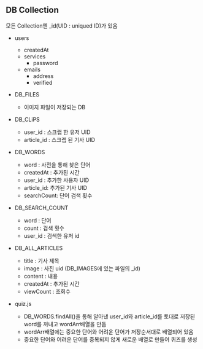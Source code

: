 ## DB Collection
 모든 Collection엔 _id(UID : uniqued ID)가 있음
* users
    * createdAt
    * services
        * password
    * emails
        * address
        * verified 
        
        
* DB_FILES
    * 이미지 파일이 저장되는 DB
    
* DB_CLiPS
    * user_id : 스크랩 한 유저 UID
    * article_id : 스크랩 된 기사 UID

* DB_WORDS
    * word : 사전을 통해 찾은 단어
    * createdAt : 추가된 시간
    * user_id : 추가한 사용자 UID
    * article_id: 추가된 기사 UID
    * searchCount: 단어 검색 횟수
    
 * DB_SEARCH_COUNT
    * word : 단어
    * count : 검색 횟수
    * user_id : 검색한 유저 id
    
    
 * DB_ALL_ARTICLES
    * title : 기사 제목
    * image : 사진 uid (DB_IMAGES에 있는 파일의 _id)
    * content : 내용
    * createdAt : 추가된 시간
    * viewCount : 조회수
    
    
* quiz.js 
    * DB_WORDS.findAll()을 통해 알아낸 user_id와 article_id를 토대로 저장된 word를 꺼내고 wordArr배열을 만듬
    * wordArr배열에는 중요한 단어와 어려운 단어가 저장순서대로 배열되어 있음
    * 중요한 단어와 어려운 단어를 중복되지 않게 새로운 배열로 만들어 퀴즈를 생성

    
 


